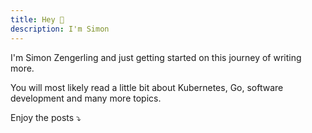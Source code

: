 ```yaml
---
title: Hey 👋
description: I'm Simon
---
```


I'm Simon Zengerling and just getting started on this journey of writing more.

You will most likely read a little bit about Kubernetes, Go, software development and many more topics.

Enjoy the posts ⤵️
